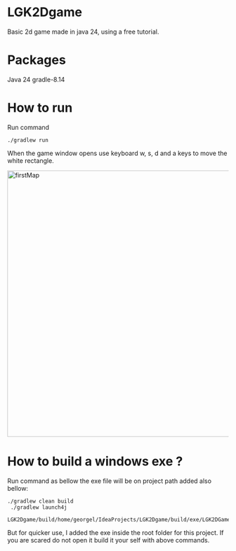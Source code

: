 # LGK2Dgame
Basic 2d game made in java 24, using a free tutorial.

# Packages

Java 24
gradle-8.14

# How to run

Run command 

````
./gradlew run
````

When the game window opens use keyboard w, s, d and a keys to move the white rectangle.


<img width="777" height="607" alt="firstMap" src="https://github.com/user-attachments/assets/1bc68cce-3570-44e0-85e2-6bb6f479328d" />

# How to build a windows exe ?

Run command as bellow the exe file will be on project path added also bellow:

```
./gradlew clean build
 ./gradlew launch4j
```

````
LGK2Dgame/build/home/georgel/IdeaProjects/LGK2Dgame/build/exe/LGK2DGame.exe
````

But for quicker use, I added the exe inside the root folder for this project.
If you are scared do not open it build it your self with above commands.